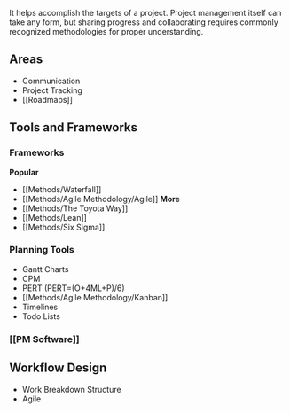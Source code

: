 It helps accomplish the targets of a project. Project management itself can take any form, but sharing progress and collaborating requires commonly recognized methodologies for proper understanding.

## Areas
- Communication
- Project Tracking
- [[Roadmaps]]

## Tools and Frameworks
### Frameworks
**Popular**
- [[Methods/Waterfall]]
- [[Methods/Agile Methodology/Agile]]
**More**
- [[Methods/The Toyota Way]]
- [[Methods/Lean]]
- [[Methods/Six Sigma]]

### Planning Tools
- Gantt Charts
- CPM
- PERT (PERT=(O+4ML+P)/6)
- [[Methods/Agile Methodology/Kanban]]
- Timelines
- Todo Lists
### [[PM Software]]

## Workflow Design
- Work Breakdown Structure
- Agile